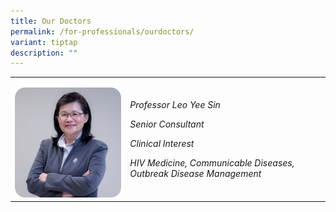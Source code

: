 ```yaml
---
title: Our Doctors
permalink: /for-professionals/ourdoctors/
variant: tiptap
description: ""
---
```

<table><tbody><tr><td rowspan="1" colspan="1"><p></p><div class="isomer-image-wrapper"><img alt="" src="/images/doctor_1.png"></div></td><td rowspan="1" colspan="1"><p><em>Professor Leo Yee Sin</em></p><p><em>Senior Consultant</em></p><p><em>Clinical Interest</em></p><p><em>HIV Medicine, Communicable Diseases, Outbreak Disease Management</em></p></td></tr></tbody></table><p></p>